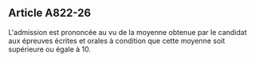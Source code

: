 Article A822-26
----
L'admission est prononcée au vu de la moyenne obtenue par le candidat aux
épreuves écrites et orales à condition que cette moyenne soit supérieure ou
égale à 10.
